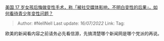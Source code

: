 [美国 17 岁女孩后悔做变性手术，称「被社交媒体影响，不明白变性的后果」，如何看待青少年变性问题？](https://www.zhihu.com/question/542881670/answer/2577930113)

> Author: #NellNell
> Last update: *16/07/2022*
> Link:
> Tag:

欧美的新闻看内容之前请务必先看信源，先搞清楚哪个新闻网是哪个党派的再说。
